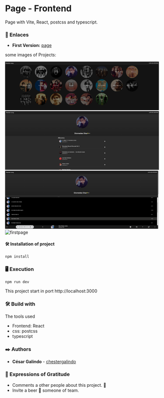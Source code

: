 # Page - Frontend

Page with Vite, React, postcss and typescript.

### 🚀 Enlaces
 * **First Version:** [page](https://musiclistcesar.netlify.app/)

 some images of Projects:

 ![firstpage](./src/assets/1.jpeg)
 ![firstpage](./src/assets/2.png)
 ![firstpage](./src/assets/3.png)
 ![firstpage](./src/assets/1.png)

#### 🛠 Installation of project
```
npm install
```

### 🖥 Execution
```
npm run dev
```

This project start in port http://localhost:3000

### 🛠️ Build with

The tools used
  * Frontend: React
  * css: postcss
  * typescript

### ✒️ Authors

* **César Galindo** - [chestergalindo](https://github.com/chestergalindo)

### 🎁 Expressions of Gratitude

* Comments a other people about this project. 📢
* Invite a beer 🍺 someone of team.